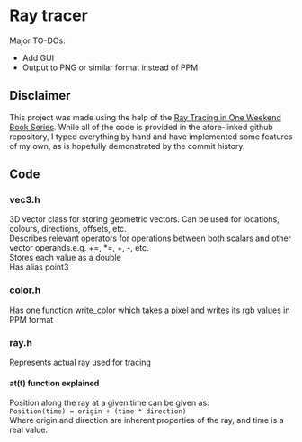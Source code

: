 # Ray tracer

Major TO-DOs:
- Add GUI<br>
- Output to PNG or similar format instead of PPM<br>

## Disclaimer
This project was made using the help of the [Ray Tracing in One Weekend Book Series](https://github.com/RayTracing/raytracing.github.io/). While all of the code is provided in the afore-linked github repository, I typed everything by hand and have implemented some features of my own, as is hopefully demonstrated by the commit history.

## Code
### vec3.h
3D vector class for storing geometric vectors. Can be used for locations, colours, directions, offsets, etc.<br>
Describes relevant operators for operations between both scalars and other vector operands.e.g. +=, *=, +, -, etc.<br>
Stores each value as a double<br>
Has alias point3

### color.h
Has one function write_color which takes a pixel and writes its rgb values in PPM format

### ray.h
Represents actual ray used for tracing

#### at(t) function explained
Position along the ray at a given time can be given as:<br>
`Position(time) = origin + (time * direction)`<br>
Where origin and direction are inherent properties of the ray, and time is a real value.